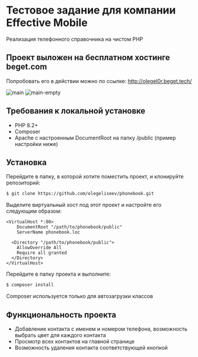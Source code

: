 # Тестовое задание для компании Effective Mobile

Реализация телефонного справочника на чистом PHP

## Проект выложен на бесплатном хостинге beget.com

Попробовать его в действии можно по ссылке: http://olegel0r.beget.tech/

![main](https://github.com/olegeliseev/phonebook/assets/66223707/3c6f2be6-c3d3-442d-a3fe-795a436bf683)
![main-empty](https://github.com/olegeliseev/phonebook/assets/66223707/59b89d96-5b2d-437f-ad0d-888d38dcd68b)

## Требования к локальной установке

* PHP 8.2+
* Composer
* Apache с настроенным DocumentRoot на папку /public (пример настройки ниже)

## Установка

Перейдите в папку, в которой хотите поместить проект, и клонируйте репозиторий:

```sh
$ git clone https://github.com/olegeliseev/phonebook.git
```

Выделите виртуальный хост под этот проект и настройте его следующим образом:

```apacheconf
<VirtualHost *:80>
    DocumentRoot "/path/to/phonebook/public"
    ServerName phonebook.loc
    
  <Directory "/path/to/phonebook/public">
    AllowOverride All
    Require all granted
  </Directory>
</VirtualHost>
```

Перейдите в папку проекта и выполните:

```sh
$ composer install
```

Composer используется только для автозагрузки классов

## Функциональность проекта

* Добавление контакта с именем и номером телефона, возможность выбрать цвет для каждого контакта
* Просмотр всех контактов на главной странице
* Возможность удаления контакта соответствующей кнопкой

